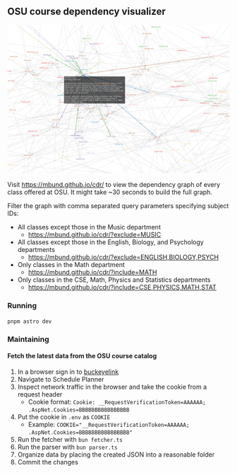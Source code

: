## OSU course dependency visualizer

![Screenshot of the dependency graph](docs/screenshot.png)

Visit https://mbund.github.io/cdr/ to view the dependency graph of every class offered at OSU. It might take ~30 seconds to build the full graph.

Filter the graph with comma separated query parameters specifying subject IDs:

- All classes except those in the Music department
  - https://mbund.github.io/cdr/?exclude=MUSIC
- All classes except those in the English, Biology, and Psychology departments
  - https://mbund.github.io/cdr/?exclude=ENGLISH,BIOLOGY,PSYCH
- Only classes in the Math department
  - https://mbund.github.io/cdr/?include=MATH
- Only classes in the CSE, Math, Physics and Statistics departments
  - https://mbund.github.io/cdr/?include=CSE,PHYSICS,MATH,STAT

### Running

```
pnpm astro dev
```

### Maintaining

#### Fetch the latest data from the OSU course catalog

1. In a browser sign in to [buckeyelink](https://buckeyelink.osu.edu)
2. Navigate to Schedule Planner
3. Inspect network traffic in the browser and take the cookie from a request header
   - Cookie format: `Cookie: __RequestVerificationToken=AAAAAA; .AspNet.Cookies=BBBBBBBBBBBBBBBB`
4. Put the cookie in `.env` as `COOKIE`
   - Example: `COOKIE="__RequestVerificationToken=AAAAAA; .AspNet.Cookies=BBBBBBBBBBBBBBBB"`
5. Run the fetcher with `bun fetcher.ts`
6. Run the parser with `bun parser.ts`
7. Organize data by placing the created JSON into a reasonable folder
8. Commit the changes
